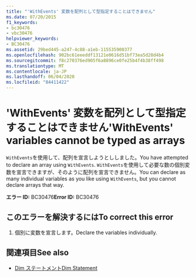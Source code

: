 ```yaml
---
title: "'WithEvents' 変数を配列として型指定することはできません"
ms.date: 07/20/2015
f1_keywords:
- bc30476
- vbc30476
helpviewer_keywords:
- BC30476
ms.assetid: 29bed445-a247-4c88-a1eb-115535900377
ms.openlocfilehash: 902bc61eeeddf13121e0616d51bf73ea5d28d4b4
ms.sourcegitcommit: f8c270376ed905f6a8896ce0fe25b4f4b38ff498
ms.translationtype: MT
ms.contentlocale: ja-JP
ms.lasthandoff: 06/04/2020
ms.locfileid: "84411422"
---
```

# <a name="withevents-variables-cannot-be-typed-as-arrays"></a><span data-ttu-id="f9467-102">'WithEvents' 変数を配列として型指定することはできません</span><span class="sxs-lookup"><span data-stu-id="f9467-102">'WithEvents' variables cannot be typed as arrays</span></span>
<span data-ttu-id="f9467-103">`WithEvents`を使用して、配列を宣言しようとししました。</span><span class="sxs-lookup"><span data-stu-id="f9467-103">You have attempted to declare an array using `WithEvents`.</span></span> <span data-ttu-id="f9467-104">`WithEvents`を使用して必要な数の個別変数を宣言できますが、そのように配列を宣言できません。</span><span class="sxs-lookup"><span data-stu-id="f9467-104">You can declare as many individual variables as you like using `WithEvents`, but you cannot declare arrays that way.</span></span>  
  
 <span data-ttu-id="f9467-105">**エラー ID:** BC30476</span><span class="sxs-lookup"><span data-stu-id="f9467-105">**Error ID:** BC30476</span></span>  
  
## <a name="to-correct-this-error"></a><span data-ttu-id="f9467-106">このエラーを解決するには</span><span class="sxs-lookup"><span data-stu-id="f9467-106">To correct this error</span></span>  
  
1. <span data-ttu-id="f9467-107">個別に変数を宣言します。</span><span class="sxs-lookup"><span data-stu-id="f9467-107">Declare the variables individually.</span></span>  
  
## <a name="see-also"></a><span data-ttu-id="f9467-108">関連項目</span><span class="sxs-lookup"><span data-stu-id="f9467-108">See also</span></span>

- [<span data-ttu-id="f9467-109">Dim ステートメント</span><span class="sxs-lookup"><span data-stu-id="f9467-109">Dim Statement</span></span>](../language-reference/statements/dim-statement.md)
